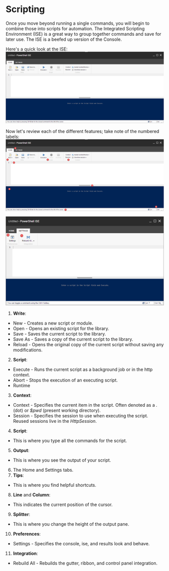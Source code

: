 # Scripting

Once you move beyond running a single commands, you will begin to combine those into scripts for automation.
The Integrated Scripting Environment (ISE) is a great way to group together commands and save for later use. The ISE is a beefed up version of the Console.

Here's a quick look at the ISE:
[![ISE](images/screenshots/ise-empty.png)](http://youtu.be/RCDprfRsbSU)

Now let's review each of the different features; take note of the numbered labels:
![ISE Home Tab](images/screenshots/ise-home.png)

![ISE Settings Tab](images/screenshots/ise-settings.png)

 1. **Write**:
  * New - Creates a new script or module.
  * Open - Opens an existing script for the library.
  * Save - Saves the current script to the library.
  * Save As - Saves a copy of the current script to the library.
  * Reload - Opens the original copy of the current script without saving any modifications.
 2. **Script**:
  * Execute - Runs the current script as a background job or in the http context.
  * Abort - Stops the execution of an executing script.
  * Runtime
 3. **Context**:
  * Context - Specifies the current item in the script. Often denoted as a *.* (dot) or *$pwd* (present working directory).
  * Session - Specifies the session to use when executing the script. Reused sessions live in the *HttpSession*.
 4. **Script**:
  * This is where you type all the commands for the script.
 5. **Output**:
  * This is where you see the output of your script.
 6. The Home and Settings tabs.
 7. **Tips**:
  * This is where you find helpful shortcuts.
 8. **Line** and **Column**:
  * This indicates the current position of the cursor.
 9. **Splitter**:
  * This is where you change the height of the output pane.
 10. **Preferences**:
  * Settings - Specifies the console, ise, and results look and behave.
 11. **Integration**:
  * Rebuild All - Rebuilds the gutter, ribbon, and control panel integration.